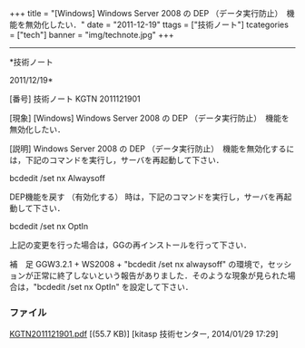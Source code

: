 ﻿+++
title = "[Windows] Windows Server 2008 の DEP （データ実行防止）　機能を無効化したい．"
date = "2011-12-19"
ttags = ["技術ノート"]
tcategories = ["tech"]
banner = "img/technote.jpg"
+++

-----------------------------------------------------------------------------------------------------------------------------

*技術ノート

2011/12/19*


[番号]
技術ノート KGTN 2011121901

[現象]
[Windows] Windows Server 2008 の DEP
（データ実行防止）　機能を無効化したい．

[説明]
Windows Server 2008 の DEP
（データ実行防止）　機能を無効化するには，下記のコマンドを実行し，サーバを再起動して下さい．

bcdedit /set nx Alwaysoff

DEP機能を戻す （有効化する）
時は，下記のコマンドを実行し，サーバを再起動して下さい．

bcdedit /set nx OptIn

上記の変更を行った場合は，GGの再インストールを行って下さい．

補　足
GGW3.2.1 + WS2008 + "bcdedit /set nx alwaysoff"
の環境で，セッションが正常に終了しないという報告がありました．そのような現象が見られた場合は，"bcdedit
/set nx OptIn" を設定して下さい．


### ファイル

 
 


[KGTN2011121901.pdf](http://techreport.kitasp.net/attachments/download/1517/KGTN2011121901.pdf)
 [(55.7 KB)] [kitasp 技術センター, 2014/01/29
17:29]


 


 

